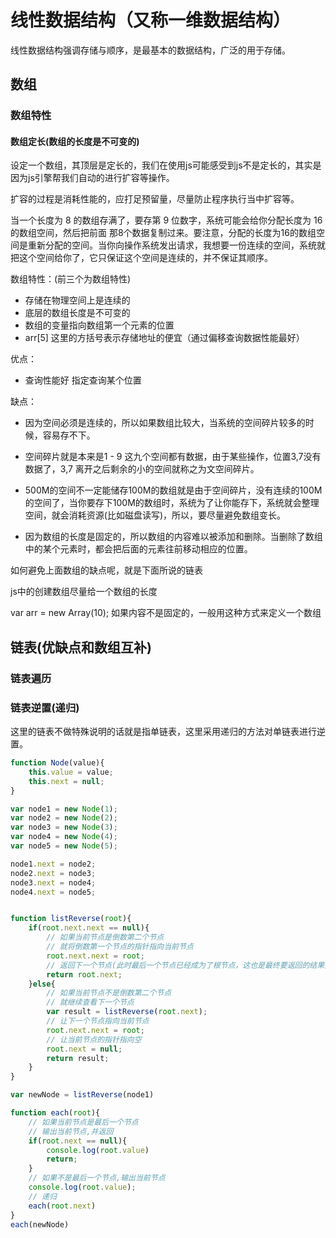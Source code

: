 # 线性数据结构（又称一维数据结构）
线性数据结构强调存储与顺序，是最基本的数据结构，广泛的用于存储。

## 数组

### 数组特性
#### 数组定长(数组的长度是不可变的)
设定一个数组，其顶层是定长的，我们在使用js可能感受到js不是定长的，其实是因为js引擎帮我们自动的进行扩容等操作。

扩容的过程是消耗性能的，应打足预留量，尽量防止程序执行当中扩容等。

当一个长度为 8 的数组存满了，要存第 9 位数字，系统可能会给你分配长度为 16 的数组空间，然后把前面 那8个数据复制过来。要注意，分配的长度为16的数组空间是重新分配的空间。当你向操作系统发出请求，我想要一份连续的空间，系统就把这个空间给你了，它只保证这个空间是连续的，并不保证其顺序。

数组特性：(前三个为数组特性)
- 存储在物理空间上是连续的
- 底层的数组长度是不可变的
- 数组的变量指向数组第一个元素的位置
- arr[5] 这里的方括号表示存储地址的便宜（通过偏移查询数据性能最好）

优点：
- 查询性能好
指定查询某个位置

缺点：
- 因为空间必须是连续的，所以如果数组比较大，当系统的空间碎片较多的时候，容易存不下。
- 空间碎片就是本来是1 - 9 这九个空间都有数据，由于某些操作，位置3,7没有数据了，3,7 离开之后剩余的小的空间就称之为文空间碎片。

- 500M的空间不一定能储存100M的数组就是由于空间碎片，没有连续的100M的空间了，当你要存下100M的数组时，系统为了让你能存下，系统就会整理空间，就会消耗资源(比如磁盘读写)，所以，要尽量避免数组变长。

- 因为数组的长度是固定的，所以数组的内容难以被添加和删除。当删除了数组中的某个元素时，都会把后面的元素往前移动相应的位置。


如何避免上面数组的缺点呢，就是下面所说的链表

js中的创建数组尽量给一个数组的长度

var arr = new Array(10);
如果内容不是固定的，一般用这种方式来定义一个数组

## 链表(优缺点和数组互补)

### 链表遍历

### 链表逆置(递归)
这里的链表不做特殊说明的话就是指单链表，这里采用递归的方法对单链表进行逆置。

```javascript
function Node(value){
    this.value = value;
    this.next = null;
}

var node1 = new Node(1);
var node2 = new Node(2);
var node3 = new Node(3);
var node4 = new Node(4);
var node5 = new Node(5);

node1.next = node2;
node2.next = node3;
node3.next = node4;
node4.next = node5;


function listReverse(root){
    if(root.next.next == null){
        // 如果当前节点是倒数第二个节点
        // 就将倒数第一个节点的指针指向当前节点
        root.next.next = root;
        // 返回下一个节点(此时最后一个节点已经成为了根节点，这也是最终要返回的结果)
        return root.next;
    }else{
        // 如果当前节点不是倒数第二个节点
        // 就继续查看下一个节点
        var result = listReverse(root.next);
        // 让下一个节点指向当前节点
        root.next.next = root;
        // 让当前节点的指针指向空
        root.next = null;
        return result;
    }
}

var newNode = listReverse(node1)

function each(root){
    // 如果当前节点是最后一个节点
    // 输出当前节点,并返回
    if(root.next == null){
        console.log(root.value)
        return;
    }
    // 如果不是最后一个节点,输出当前节点
    console.log(root.value);
    // 递归
    each(root.next)
}
each(newNode)
```


